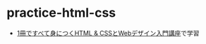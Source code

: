 # practice-html-css
- [1冊ですべて身につくHTML & CSSとWebデザイン入門講座](https://www.sbcr.jp/product/4797398892/)で学習
